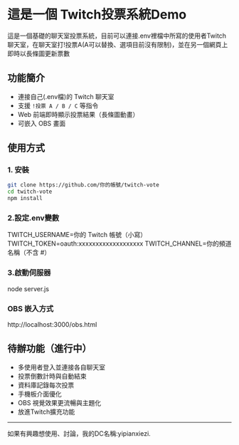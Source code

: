 # 這是一個 Twitch投票系統Demo
這是一個基礎的聊天室投票系統，目前可以連接.env裡檔中所寫的使用者Twitch聊天室，在聊天室打!投票A(A可以替換、選項目前沒有限制)，並在另一個網頁上即時以長條圖更新票數

## 功能簡介
- 連接自己(.env檔)的 Twitch 聊天室
- 支援 `!投票 A / B / C` 等指令
- Web 前端即時顯示投票結果（長條圖動畫）
- 可嵌入 OBS 畫面

## 使用方式
### 1. 安裝
```bash
git clone https://github.com/你的帳號/twitch-vote
cd twitch-vote
npm install
```
### 2.設定.env變數
TWITCH_USERNAME=你的 Twitch 帳號（小寫）
TWITCH_TOKEN=oauth:xxxxxxxxxxxxxxxxxxx
TWITCH_CHANNEL=你的頻道名稱（不含 #）

### 3.啟動伺服器
node server.js

### OBS 嵌入方式
http://localhost:3000/obs.html


## 待辦功能（進行中）
 - 多使用者登入並連接各自聊天室
 - 投票倒數計時與自動結束
 - 資料庫記錄每次投票
 - 手機板介面優化
 - OBS 視覺效果更流暢與主題化
 - 放進Twitch擴充功能

---
如果有興趣想使用、討論，我的DC名稱:yipianxiezi.
